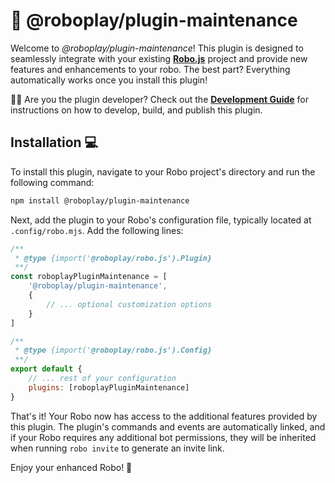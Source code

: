 # 🚀 @roboplay/plugin-maintenance

Welcome to *@roboplay/plugin-maintenance*! This plugin is designed to seamlessly integrate with your existing **[Robo.js](https://github.com/Wave-Play/robo)** project and provide new features and enhancements to your robo. The best part? Everything automatically works once you install this plugin!

👩‍💻 Are you the plugin developer? Check out the **[Development Guide](DEVELOPMENT.md)** for instructions on how to develop, build, and publish this plugin.

## Installation 💻

To install this plugin, navigate to your Robo project's directory and run the following command:

```bash
npm install @roboplay/plugin-maintenance
```

Next, add the plugin to your Robo's configuration file, typically located at `.config/robo.mjs`. Add the following lines:

```javascript
/**
 * @type {import('@roboplay/robo.js').Plugin}
 **/
const roboplayPluginMaintenance = [
	'@roboplay/plugin-maintenance',
	{
		// ... optional customization options
	}
]

/**
 * @type {import('@roboplay/robo.js').Config}
 **/
export default {
	// ... rest of your configuration
	plugins: [roboplayPluginMaintenance]
}
```

That's it! Your Robo now has access to the additional features provided by this plugin. The plugin's commands and events are automatically linked, and if your Robo requires any additional bot permissions, they will be inherited when running `robo invite` to generate an invite link.

Enjoy your enhanced Robo! 🚀
